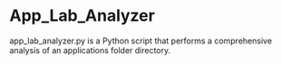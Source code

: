 # App_Lab_Analyzer
app_lab_analyzer.py is a Python script that performs a comprehensive analysis of an applications folder directory.

